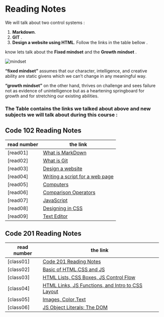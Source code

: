 # Reading Notes

We will talk about two control systems :
  1. **Markdown**. 
  2. **GIT** .
  3. **Design a website using HTML**.
  Follow the links in the table bellow .
  

  know lets talk about the **Fixed mindset** and the **Growth mindset** .

![mindset](https://metrifit.com/wp-content/uploads/2020/08/growthmindsetlandscape.jpg)

**“fixed mindset”** assumes that our character, intelligence, and creative ability are static givens which we can’t change in any meaningful way.

**“growth mindset”** on the other hand, thrives on challenge and sees failure not as evidence of unintelligence but as a heartening springboard for growth and for stretching our existing abilities.


 ### The Table contains the links we talked about above and new subjects we will talk about during this course :

 ## Code 102 Reading Notes



| read number  	|the link      	|
|---	|---	|
|[read01]   	|  [What is MarkDown](https://sjaljawhary.github.io/reading-notes/read01) 	|
|  [read02] 	|  [What is Git](https://sjaljawhary.github.io/reading-notes/read02) 	|
|    [read03]         |    [Design a website](https://sjaljawhary.github.io/reading-notes/read03)                                   |
|  [read04]   |  [Writing a script for a web page](https://sjaljawhary.github.io/reading-notes/read04)   |
|   [read05]  |   [Computers](https://sjaljawhary.github.io/reading-notes/read05)  |
|[read06]|[Comparison Operators](https://sjaljawhary.github.io/reading-notes/read06)|
|[read07]|[JavaScript](https://sjaljawhary.github.io/reading-notes/read07)|
|[read08]|[Designing in CSS](https://sjaljawhary.github.io/reading-notes/read08)|
|[read09]|[Text Editor](https://sjaljawhary.github.io/reading-notes/read09)|



## Code 201 Reading Notes

| read number  	|the link      	|
|---	|---	|
|[class01]   	|  [Code 201 Reading Notes](https://sjaljawhary.github.io/reading-notes/class01) 	|
|[class02]|[Basic of HTML,CSS and JS](https://sjaljawhary.github.io/reading-notes/class02)|
|[class03]|[HTML Lists, CSS Boxes, JS Control Flow](https://sjaljawhary.github.io/reading-notes/class03)|
|[class04]|[HTML Links, JS Functions, and Intro to CSS Layout](https://sjaljawhary.github.io/reading-notes/class04)|
|[class05]|[Images, Color,Text]( https://sjaljawhary.github.io/reading-notes/class05)|
|[class06]|[JS Object Literals; The DOM](https://sjaljawhary.github.io/reading-notes/class06)|






